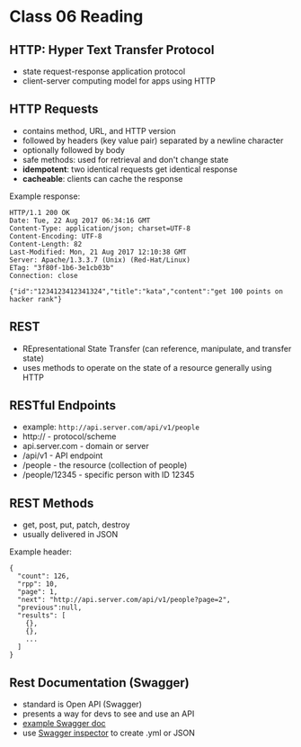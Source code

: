 # Class 06 Reading

## HTTP: Hyper Text Transfer Protocol

- state request-response application protocol
- client-server computing model for apps using HTTP

## HTTP Requests

- contains method, URL, and HTTP version
- followed by headers (key value pair) separated by a newline character
- optionally followed by body
- safe methods: used for retrieval and don't change state
- **idempotent**: two identical requests get identical response
- **cacheable**: clients can cache the response

Example response:

```
HTTP/1.1 200 OK
Date: Tue, 22 Aug 2017 06:34:16 GMT
Content-Type: application/json; charset=UTF-8
Content-Encoding: UTF-8
Content-Length: 82
Last-Modified: Mon, 21 Aug 2017 12:10:38 GMT
Server: Apache/1.3.3.7 (Unix) (Red-Hat/Linux)
ETag: "3f80f-1b6-3e1cb03b"
Connection: close

{"id":"1234123412341324","title":"kata","content":"get 100 points on hacker rank"}
```

## REST

- REpresentational State Transfer (can reference, manipulate, and transfer state)
- uses methods to operate on the state of a resource generally using HTTP

## RESTful Endpoints

- example: `http://api.server.com/api/v1/people`
- http:// - protocol/scheme
- api.server.com - domain or server
- /api/v1 - API endpoint
- /people - the resource (collection of people)
- /people/12345 - specific person with ID 12345

## REST Methods

- get, post, put, patch, destroy
- usually delivered in JSON

Example header:

```
{
  "count": 126,
  "rpp": 10,
  "page": 1,
  "next": "http://api.server.com/api/v1/people?page=2",
  "previous":null,
  "results": [
    {},
    {},
    ...
  ]
}
```

## Rest Documentation (Swagger)

- standard is Open API (Swagger)
- presents a way for devs to see and use an API
- [example Swagger doc](https://app.swaggerhub.com/apis/ahardia/swapi/1.0.0#/)
- use [Swagger inspector](https://inspector.swagger.io/builder) to create .yml or JSON
